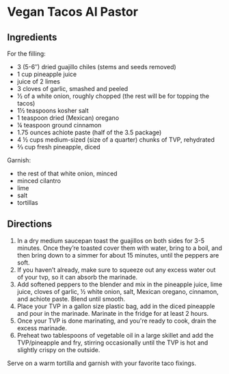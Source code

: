 # Vegan Tacos Al Pastor

## Ingredients
For the filling:
* 3 (5-6″) dried guajillo chiles (stems and seeds removed)
* 1 cup pineapple juice
* juice of 2 limes
* 3 cloves of garlic, smashed and peeled
* ½ of a white onion, roughly chopped (the rest will be for topping the tacos)
* 1½ teaspoons kosher salt
* 1 teaspoon dried (Mexican) oregano
* ¼ teaspoon ground cinnamon
* 1.75 ounces achiote paste (half of the 3.5 package)
* 4 ½ cups medium-sized (size of a quarter) chunks of TVP, rehydrated
* ⅔ cup fresh pineapple, diced

Garnish:
* the rest of that white onion, minced
* minced cilantro
* lime
* salt
* tortillas

## Directions
1. In a dry medium saucepan toast the guajillos on both sides for 3-5 minutes. Once they’re toasted cover them with water, bring to a boil, and then bring down to a simmer for about 15 minutes, until the peppers are soft.
2. If you haven’t already, make sure to squeeze out any excess water out of your tvp, so it can absorb the marinade.
3. Add softened peppers to the blender and mix in the pineapple juice, lime juice, cloves of garlic, ½ white onion, salt, Mexican oregano, cinnamon, and achiote paste. Blend until smooth.
4. Place your TVP in a gallon size plastic bag, add in the diced pineapple and pour in the marinade. Marinate in the fridge for at least 2 hours.
5. Once your TVP is done marinating, and you're ready to cook, drain the excess marinade.
6. Preheat two tablespoons of vegetable oil in a large skillet and add the TVP/pineapple and fry, stirring occasionally until the TVP is hot and slightly crispy on the outside.

Serve on a warm tortilla and garnish with your favorite taco fixings.
